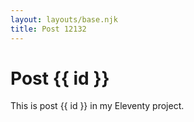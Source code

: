 ```yaml
---
layout: layouts/base.njk
title: Post 12132
---
```


# Post {{ id }}

This is post {{ id }} in my Eleventy project.
